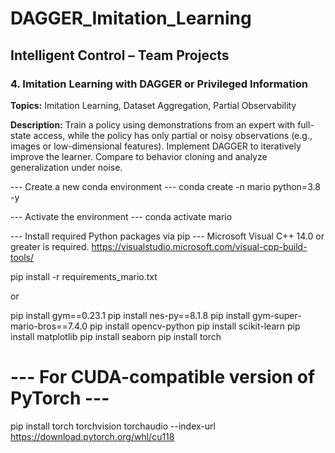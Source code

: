 # DAGGER_Imitation_Learning
## Intelligent Control – Team Projects 
### 4. Imitation Learning with DAGGER or Privileged Information

**Topics:** Imitation Learning, Dataset Aggregation, Partial Observability

**Description:** Train a policy using demonstrations from an expert with full-state access,
while the policy has only partial or noisy observations (e.g., images or low-dimensional features). Implement DAGGER to iteratively improve the learner. Compare to behavior cloning
and analyze generalization under noise.

--- Create a new conda environment ---
conda create -n mario python=3.8 -y

--- Activate the environment ---
conda activate mario

--- Install required Python packages via pip ---
Microsoft Visual C++ 14.0 or greater is required.
https://visualstudio.microsoft.com/visual-cpp-build-tools/

pip install -r requirements_mario.txt

or

pip install gym==0.23.1
pip install nes-py==8.1.8
pip install gym-super-mario-bros==7.4.0
pip install opencv-python
pip install scikit-learn
pip install matplotlib
pip install seaborn
pip install torch

# --- For CUDA-compatible version of PyTorch ---
pip install torch torchvision torchaudio --index-url https://download.pytorch.org/whl/cu118
